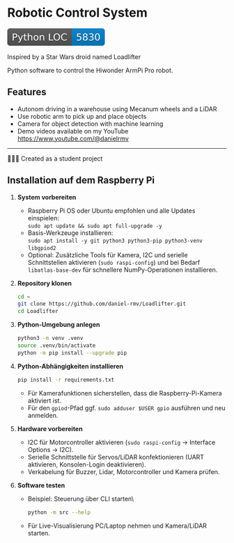 # Robotic Control System

![Python LOC badge](docs/badges/python_loc.svg)

Inspired by a Star Wars droid named Loadlifter

Python software to control the Hiwonder ArmPi Pro robot.

## Features

- Autonom driving in a warehouse using Mecanum wheels and a LiDAR
- Use robotic arm to pick up and place objects
- Camera for object detection with machine learning
- Demo videos available on my YouTube https://www.youtube.com/@danielrmv
---

👨🏽‍💻 Created as a student project

## Installation auf dem Raspberry Pi

1. **System vorbereiten**
   - Raspberry Pi OS oder Ubuntu empfohlen und alle Updates einspielen:\
     `sudo apt update && sudo apt full-upgrade -y`
   - Basis-Werkzeuge installieren:\
     `sudo apt install -y git python3 python3-pip python3-venv libgpiod2`
   - Optional: Zusätzliche Tools für Kamera, I2C und serielle Schnittstellen aktivieren (`sudo raspi-config`) und bei Bedarf `libatlas-base-dev` für schnellere NumPy-Operationen installieren.

2. **Repository klonen**
   ```bash
   cd ~
   git clone https://github.com/daniel-rmv/Loadlifter.git
   cd Loadlifter
   ```

3. **Python-Umgebung anlegen**
   ```bash
   python3 -m venv .venv
   source .venv/bin/activate
   python -m pip install --upgrade pip
   ```

4. **Python-Abhängigkeiten installieren**
   ```bash
   pip install -r requirements.txt
   ```
   - Für Kamerafunktionen sicherstellen, dass die Raspberry-Pi-Kamera aktiviert ist.
   - Für den `gpiod`-Pfad ggf. `sudo adduser $USER gpio` ausführen und neu anmelden.

5. **Hardware vorbereiten**
   - I2C für Motorcontroller aktivieren (`sudo raspi-config` → Interface Options → I2C).
   - Serielle Schnittstelle für Servos/LiDAR konfektionieren (UART aktivieren, Konsolen-Login deaktivieren).
   - Verkabelung für Buzzer, Lidar, Motorcontroller und Kamera prüfen.

6. **Software testen**
   - Beispiel: Steuerung über CLI starten\
     ```bash
     python -m src --help
     ```
   - Für Live-Visualisierung PC/Laptop nehmen und Kamera/LiDAR starten.
